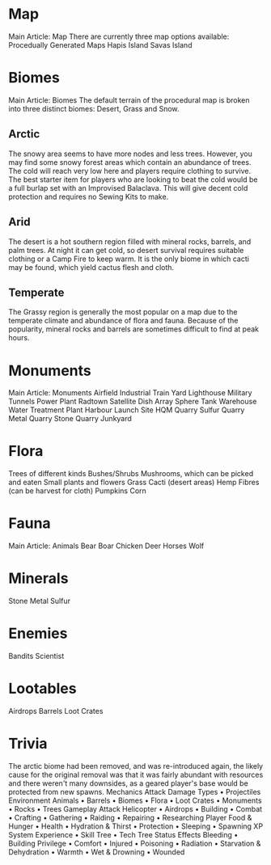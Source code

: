 # Map

 
Main Article: Map
There are currently three map options available:
Procedually Generated Maps
Hapis Island
Savas Island
# Biomes

Main Article: Biomes
The default terrain of the procedural map is broken into three distinct biomes: Desert, Grass and Snow.
## Arctic

 
The snowy area seems to have more nodes and less trees. However, you may find some snowy forest areas which contain an abundance of trees. The cold will reach very low here and players require clothing to survive. The best starter item for players who are looking to beat the cold would be a full burlap set with an Improvised Balaclava. This will give decent cold protection and requires no Sewing Kits to make.
## Arid

 
The desert is a hot southern region filled with mineral rocks, barrels, and palm trees. At night it can get cold, so desert survival requires suitable clothing or a Camp Fire to keep warm. It is the only biome in which cacti may be found, which yield cactus flesh and cloth.
## Temperate

 
The Grassy region is generally the most popular on a map due to the temperate climate and abundance of flora and fauna. Because of the popularity, mineral rocks and barrels are sometimes difficult to find at peak hours.
# Monuments

Main Article: Monuments
Airfield
Industrial Train Yard
Lighthouse
Military Tunnels
Power Plant
Radtown
Satellite Dish Array
Sphere Tank
Warehouse
Water Treatment Plant
Harbour
Launch Site
HQM Quarry
Sulfur Quarry
Metal Quarry
Stone Quarry
Junkyard
# Flora

Trees of different kinds
Bushes/Shrubs
Mushrooms, which can be picked and eaten
Small plants and flowers
Grass
Cacti (desert areas)
Hemp Fibres (can be harvest for cloth)
Pumpkins
Corn
# Fauna

Main Article: Animals
Bear
Boar
Chicken
Deer
Horses
Wolf
# Minerals

Stone
Metal
Sulfur
# Enemies

Bandits
Scientist
# Lootables

Airdrops
Barrels
Loot Crates
# Trivia

The arctic biome had been removed, and was re-introduced again, the likely cause for the original removal was that it was fairly abundant with resources and there weren't many downsides, as a geared player's base would be protected from new spawns.
Mechanics
Attack
Damage Types • Projectiles
Environment
Animals • Barrels • Biomes • Flora • Loot Crates • Monuments • Rocks • Trees
Gameplay
Attack Helicopter • Airdrops • Building • Combat • Crafting • Gathering • Raiding • Repairing • Researching
Player
Food & Hunger • Health • Hydration & Thirst • Protection • Sleeping • Spawning
XP System
Experience • Skill Tree • Tech Tree
Status Effects
Bleeding • Building Privilege • Comfort • Injured • Poisoning • Radiation • Starvation & Dehydration • Warmth • Wet & Drowning • Wounded
